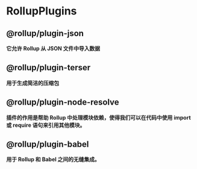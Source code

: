 <!--
 * @Descripttion: 
 * @version: 
 * @Author: guowh
 * @Date: 2023-11-29 17:38:37
-->
# RollupPlugins

## @rollup/plugin-json
**它允许 Rollup 从 JSON 文件中导入数据**

## @rollup/plugin-terser
**用于生成简洁的压缩包**

## @rollup/plugin-node-resolve
**插件的作用是帮助 Rollup 中处理模块依赖，使得我们可以在代码中使用 import 或 require 语句来引用其他模块。**

## @rollup/plugin-babel
**用于 Rollup 和 Babel 之间的无缝集成。**
